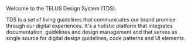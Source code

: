 Welcome to the TELUS Design System (TDS).

TDS is a set of living guidelines that communicates our brand promise through our digital experiences. It's a holistic 
platform that integrates documentation, guidelines and design management and that serves as single source for digital 
design guidelines, code patterns and UI elements.
